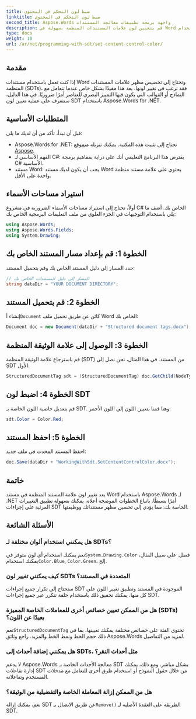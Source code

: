 ```yaml
---
title: ضبط لون التحكم في المحتوى
linktitle: ضبط لون التحكم في المحتوى
second_title: Aspose.Words واجهة برمجة تطبيقات معالجة المستندات
description: قم بتعيين لون علامات المستندات المنظمة بسهولة في Word باستخدام Aspose.Words لـ .NET. قم بتخصيص إجراءات SDT الخاصة بك لتحسين مظهر المستند باستخدام هذا الدليل البسيط.
type: docs
weight: 10
url: /ar/net/programming-with-sdt/set-content-control-color/
---
```

## مقدمة

إذا كنت تعمل باستخدام مستندات Word وتحتاج إلى تخصيص مظهر علامات المستندات المنظمة (SDTs)، فقد ترغب في تغيير لونها. يعد هذا مفيدًا بشكل خاص عندما تتعامل مع النماذج أو القوالب التي يكون فيها التمييز البصري للعناصر أمرًا ضروريًا. في هذا الدليل، سنتعرف على عملية تعيين لون SDT باستخدام Aspose.Words for .NET.

## المتطلبات الأساسية

قبل أن نبدأ، تأكد من أن لديك ما يلي:
-  Aspose.Words for .NET: تحتاج إلى تثبيت هذه المكتبة. يمكنك تنزيله من[موقع Aspose](https://releases.aspose.com/words/net/).
- الفهم الأساسي لـ C#: يفترض هذا البرنامج التعليمي أنك على دراية بمفاهيم برمجة C# الأساسية.
- مستند Word: يجب أن يكون لديك مستند Word يحتوي على علامة مستند منظمة واحدة على الأقل.

## استيراد مساحات الأسماء

أولاً، تحتاج إلى استيراد مساحات الأسماء الضرورية في مشروع C# الخاص بك. أضف ما يلي باستخدام التوجيهات في الجزء العلوي من ملف التعليمات البرمجية الخاص بك:

```csharp
using Aspose.Words;
using Aspose.Words.Fields;
using System.Drawing;
```

## الخطوة 1: قم بإعداد مسار المستند الخاص بك

حدد المسار إلى دليل المستند الخاص بك وقم بتحميل المستند:

```csharp
// المسار إلى دليل المستندات الخاص بك
string dataDir = "YOUR DOCUMENT DIRECTORY";
```

## الخطوة 2: قم بتحميل المستند

 إنشاء أ`Document` كائن عن طريق تحميل ملف Word الخاص بك:

```csharp
Document doc = new Document(dataDir + "Structured document tags.docx");
```

## الخطوة 3: الوصول إلى علامة الوثيقة المنظمة

قم باسترجاع علامة الوثيقة المنظمة (SDT) من المستند. في هذا المثال، نحن نصل إلى SDT الأول:

```csharp
StructuredDocumentTag sdt = (StructuredDocumentTag) doc.GetChild(NodeType.StructuredDocumentTag, 0, true);
```

## الخطوة 4: اضبط لون SDT

قم بتعديل خاصية اللون الخاصة بـ SDT. وهنا قمنا بتعيين اللون إلى اللون الأحمر:

```csharp
sdt.Color = Color.Red;
```

## الخطوة 5: احفظ المستند

احفظ المستند المحدث في ملف جديد:

```csharp
doc.Save(dataDir + "WorkingWithSdt.SetContentControlColor.docx");
```

## خاتمة

يعد تغيير لون علامة المستند المنظمة في مستند Word باستخدام Aspose.Words لـ .NET أمرًا بسيطًا. باتباع الخطوات الموضحة أعلاه، يمكنك بسهولة تطبيق التغييرات المرئية على إجراءات SDT الخاصة بك، مما يؤدي إلى تحسين مظهر مستنداتك ووظيفتها.

## الأسئلة الشائعة

### هل يمكنني استخدام ألوان مختلفة لـ SDTs؟

 نعم يمكنك استخدام أي لون متوفر في`System.Drawing.Color` فصل. على سبيل المثال، يمكنك استخدام`Color.Blue`, `Color.Green`، إلخ.

### كيف يمكنني تغيير لون SDTs المتعددة في المستند؟

ستحتاج إلى تكرار جميع إجراءات SDT الموجودة في المستند وتطبيق تغيير اللون على كل منها. يمكنك تحقيق ذلك باستخدام حلقة تتكرر عبر جميع إجراءات SDT.

### هل من الممكن تعيين خصائص أخرى للمعاملات الخاصة المميزة (SDTs) بعيدًا عن اللون؟

 نعم`StructuredDocumentTag` تحتوي الفئة على خصائص مختلفة يمكنك تعيينها، بما في ذلك حجم الخط ونمط الخط والمزيد. راجع وثائق Aspose.Words لمزيد من التفاصيل.

### هل يمكنني إضافة أحداث إلى SDTs، مثل أحداث النقر؟

لا يدعم Aspose.Words معالجة الأحداث الخاصة بـ SDT بشكل مباشر. ومع ذلك، يمكنك إدارة تفاعلات SDT من خلال حقول النموذج أو استخدام طرق أخرى للتعامل مع مدخلات المستخدم وتفاعلاته.

### هل من الممكن إزالة المعاملة الخاصة والتفضيلية من الوثيقة؟

 نعم، يمكنك إزالة SDT عن طريق الاتصال بـ`Remove()` الطريقة على العقدة الأصلية لـ SDT.